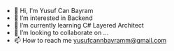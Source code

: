 - 👋 Hi, I’m Yusuf Can Bayram
- 👀 I’m interested in Backend
- 🌱 I’m currently learning C# Layered Architect
- 💞️ I’m looking to collaborate on ...
- 📫 How to reach me yusufcannbayramm@gmail.com

<!---
yusufcannbayram0/yusufcannbayram0 is a ✨ special ✨ repository because its `README.md` (this file) appears on your GitHub profile.
You can click the Preview link to take a look at your changes.
--->
